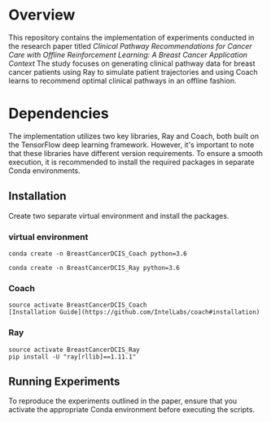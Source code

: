 # Overview

This repository contains the implementation of experiments conducted in the research paper titled *Clinical Pathway Recommendations for Cancer Care with Offline Reinforcement Learning: A Breast Cancer Application Context* The study focuses on generating clinical pathway data for breast cancer patients using Ray to simulate patient trajectories and using Coach learns to recommend optimal clinical pathways in an offline fashion.

# Dependencies

The implementation utilizes two key libraries, Ray and Coach, both built on the TensorFlow deep learning framework. However, it's important to note that these libraries have different version requirements. To ensure a smooth execution, it is recommended to install the required packages in separate Conda environments.

## Installation

Create two separate virtual environment and install the packages.

### virtual environment

	conda create -n BreastCancerDCIS_Coach python=3.6

	conda create -n BreastCancerDCIS_Ray python=3.6

### Coach

	source activate BreastCancerDCIS_Coach
	[Installation Guide](https://github.com/IntelLabs/coach#installation)

### Ray

	source activate BreastCancerDCIS_Ray
	pip install -U "ray[rllib]==1.11.1"

## Running Experiments

To reproduce the experiments outlined in the paper, ensure that you activate the appropriate Conda environment before executing the scripts. 

